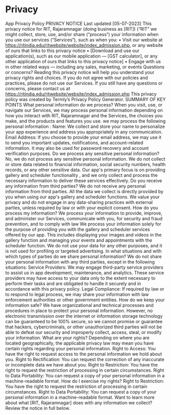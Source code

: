 # Privacy

App Privacy Policy PRIVACY NOTICE Last updated [05-07-2023] This privacy notice for RIT, Rajaramnagar (doing business as [RIT]) (“RIT” we might collect, store, use, and/or share (“process“) your information when you use our services (“Services“), such as when you: • Visit our website at https://ritindia.edu/ritwebsite/website/index_admission.php, or any website of ours that links to this privacy notice • [Download and use our application(s), such as our mobile application — [GST calculator], or any other application of ours that links to this privacy notice] • Engage with us in other related ways ― including any sales, marketing, or events Questions or concerns? Reading this privacy notice will help you understand your privacy rights and choices. If you do not agree with our policies and practices, please do not use our Services. If you still have any questions or concerns, please contact us at https://ritindia.edu/ritwebsite/website/index_admission.php This privacy policy was created by Termly’s Privacy Policy Generator. SUMMARY OF KEY POINTS What personal information do we process? When you visit, use, or navigate our Services, we may process personal information depending on how you interact with RIT, Rajaramnagar and the Services, the choices you make, and the products and features you use. we may process the following personal information : Name: We collect and store your name to personalize your app experience and address you appropriately in any communication. Email Address: If you choose to provide your email address, we may use it to send you important updates, notifications, and account-related information. It may also be used for password recovery and account verification purposes. Do we process any sensitive personal information? No, we do not process any sensitive personal information. We do not collect or store data related to financial information, social security numbers, health records, or any other sensitive data. Our app's primary focus is on providing gallery and scheduler functionality , and we only collect and process the necessary information to deliver these services effectively. Do you receive any information from third parties? We do not receive any personal information from third parties. All the data we collect is directly provided by you when using our app's gallery and scheduler functions. We value your privacy and do not engage in any data-sharing practices with external parties, unless required by law or with your explicit consent. How do you process my information? We process your information to provide, improve, and administer our Services, communicate with you, for security and fraud prevention, and to comply with law We process your information solely for the purpose of providing you with the gallery and scheduler services offered by our app. This includes displaying your images and videos in the gallery function and managing your events and appointments with the scheduler function. We do not use your data for any other purposes, and it is not used for profiling or targeted advertising. In what situations and with which types of parties do we share personal information? We do not share your personal information with any third parties, except in the following situations: Service Providers: We may engage third-party service providers to assist us in app development, maintenance, and analytics. These service providers may have access to your data only to the extent necessary to perform their tasks and are obligated to handle it securely and in accordance with this privacy policy. Legal Compliance: If required by law or to respond to legal process, we may share your information with law enforcement authorities or other government entities. How do we keep your information safe? We have organizational and technical processes and procedures in place to protect your personal information. However, no electronic transmission over the internet or information storage technology can be guaranteed to be 100% secure, so we cannot promise or guarantee that hackers, cybercriminals, or other unauthorized third parties will not be able to defeat our security and improperly collect, access, steal, or modify your information. What are your rights? Depending on where you are located geographically, the applicable privacy law may mean you have certain rights regarding your personal information. Right to Access: You have the right to request access to the personal information we hold about you. Right to Rectification: You can request the correction of any inaccurate or incomplete data we have about you. Right to Restriction: You have the right to request the restriction of processing in certain circumstances. Right to Data Portability: You can request a copy of your personal information in a machine-readable format. How do I exercise my rights? Right to Restriction: You have the right to request the restriction of processing in certain circumstances. Right to Data Portability: You can request a copy of your personal information in a machine-readable format. Want to learn more about what [RIT, Rajaramnagar] does with any information we collect? Review the notice in full below.
